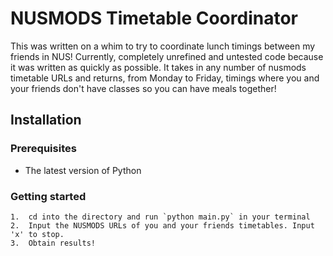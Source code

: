 # NUSMODS Timetable Coordinator

This was written on a whim to try to coordinate lunch timings between my friends in NUS! Currently, completely unrefined and untested code because it was written as quickly as possible. It takes in any number of nusmods timetable URLs and returns, from Monday to Friday, timings where you and your friends don't have classes so you can have meals together!

## Installation

### Prerequisites

- The latest version of Python

### Getting started

    1.  cd into the directory and run `python main.py` in your terminal
    2.  Input the NUSMODS URLs of you and your friends timetables. Input 'x' to stop.
    3.  Obtain results!
